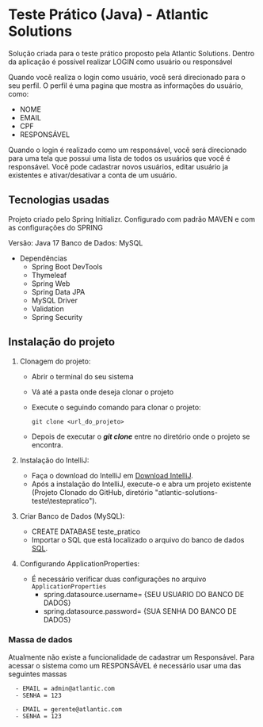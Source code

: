 # Teste Prático (Java) - Atlantic Solutions

Solução criada para o teste prático proposto pela Atlantic Solutions. 
Dentro da aplicação é possível realizar LOGIN como usuário ou responsável

Quando você realiza o login como usuário, você será direcionado para o seu perfil. 
O perfil é uma pagina que mostra as informações do usuário, como: 
  - NOME
  - EMAIL
  - CPF
  - RESPONSÁVEL

Quando o login é realizado como um responsável, você será direcionado para uma tela que possui uma lista de todos os usuários que você é responsável. 
Você pode cadastrar novos usuários, editar usuário ja existentes e ativar/desativar a conta de um usuário.

## Tecnologias usadas

Projeto criado pelo Spring Initializr.
Configurado com padrão MAVEN e com as configurações do SPRING

Versão: Java 17
Banco de Dados: MySQL

- Dependências
  - Spring Boot DevTools
  - Thymeleaf
  - Spring Web
  - Spring Data JPA
  - MySQL Driver
  - Validation
  - Spring Security

## Instalação do projeto

1. Clonagem do projeto:

   - Abrir o terminal do seu sistema
   - Vá até a pasta onde deseja clonar o projeto
   - Execute o seguindo comando para clonar o projeto:

     `git clone <url_do_projeto>`

   - Depois de executar o **_git clone_** entre no diretório onde o projeto se encontra.
  
2. Instalação do IntelliJ:

   - Faça o download do IntelliJ em
   [Download IntelliJ](https://www.jetbrains.com/pt-br/idea/download/?section=windows).
   - Após a instalação do IntelliJ, execute-o e abra um projeto existente (Projeto Clonado do GitHub, diretório "atlantic-solutions-teste\testepratico").

3. Criar Banco de Dados (MySQL):

   - CREATE DATABASE teste_pratico
   - Importar o SQL que está localizado o arquivo do banco de dados
     [SQL](https://github.com/shifaltz/atlantic-solutions-teste/blob/master/banco_de_dados/AtlanticTeste.sql).

4. Configurando ApplicationProperties:

    - É necessário verificar duas configurações no arquivo `ApplicationProperties`
      - spring.datasource.username= {SEU USUARIO DO BANCO DE DADOS}
      - spring.datasource.password= {SUA SENHA DO BANCO DE DADOS}
     
### Massa de dados
  
  Atualmente não existe a funcionalidade de cadastrar um Responsável.
  Para acessar o sistema como um RESPONSÁVEL é necessário usar uma das seguintes massas
  
      - EMAIL = admin@atlantic.com         
      - SENHA = 123                       

      - EMAIL = gerente@atlantic.com
      - SENHA = 123

    

  
  


